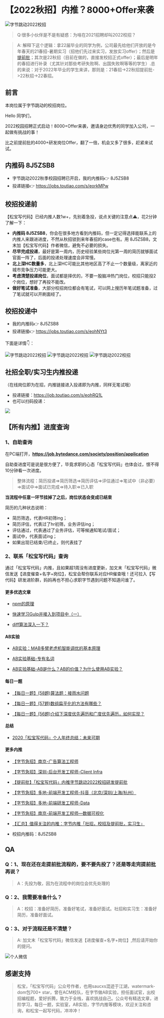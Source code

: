 # 【2022秋招】内推？8000+Offer来袭

![字节跳动2022校招](./2021_compus.png)

> Q:很多小伙伴是不是有疑惑：为啥在2021招聘却叫2022校招？

> A: 解释下这个逻辑：拿22届毕业的同学为例，公司最先给他们开放的是今年春天的21春招-暑期实习（招他们先过来实习，发放实习offer）；然后是[提前批](https://mp.weixin.qq.com/s/J73JMIQpOtddnwEVNE8q3g)；其次是22秋招（目前在做的，直接发校招正式offer）；最后是明年的春招进行补录（尤其针对那些考研失败啊、出国失败啊等等的学生）.总的来说：对于2022年毕业的学生来讲，那则是：21春招->22秋招提前批->22秋招->22春招。


## 前言
本岗位属于字节跳动的校招岗位。

Hello 同学们，

2022校园招聘正式启动！8000+Offer来袭，邀请身边优秀的同学加入公司，一起做有挑战的事！

比之前提前批的4000+研发岗位Offer，翻了一倍，机会又多了很多，赶紧来试试。

## 内推码 8J5ZSB8
+ 字节跳动2022秋季校园招聘已开启，我的内推码👉 8J5ZSB8 
+ 投递链接👉 https://jobs.toutiao.com/s/eorkMPw

## 校招投递前
【松宝写代码】已经内推人数1w+，先别着急投，说点关键的注意点⚠️，花2分钟了解一下：

+ **内推码 8J5ZSB8**，你会在很多地方看到内推码，但一定记得选择能联系上的内推人来跟进进度，不然从秋招锁到来年春招的case也有。用 8J5ZSB8，文末加【松宝写代码】作者微信，避免不必要的损失。
+ **尽早完成投递**，最好是第一周内，历史经验某些岗位光第一周的简历就够面试官面一阵了，后面的投递处理速度会非常慢。
+ **北上深HC数量多**，北上深HC可能比其他地区高了不止一个数量级，离家近的城市竞争压力可能更大。
+ **考虑清楚投递岗位**，面试都是择优的，不要一股脑冲热门岗位，校招只能投2个岗位，想好了再投不能改。
+ **做好笔试准备**，大部分校招岗位都会有笔试，可以网上搜历年笔试题准备，过了笔试就可以开刷面经了。

## 校招投递中
+ 我的内推码👉 8J5ZSB8 
+ 投递链接👉 https://jobs.toutiao.com/s/eohNYt3

下面是详情👇：

![字节跳动2022校招](./2022_compus_detail_1.jpeg)
![字节跳动2022校招](./2022_compus_detail_2.jpeg)
![字节跳动2022校招](./2022_compus_detail_3.jpeg)

## 社招全职/实习生内推投递
（在线岗位即为在招，内推链接进入投递即为内推，同样无笔试哦）

+ 投递链接：https://job.toutiao.com/s/eohRQ1L
+ 也可以扫码投递：

![](./内推码_songbao.jpg)

## 【所有内推】进度查询
### 1、自助查询
在PC端打开，**https://job.bytedance.com/society/position/application**

自助查进度可是说是很方便了，毕竟求职的心态「松宝写代码」也体会过，恨不得10分钟看一次进度。

> 整体流程：简历投递=>简历筛选=>简历评估=>评估通过=>笔试中（非必要）=>面试中=>面试已完成=>待入职=>已入职

**当流程中任意一环节挂掉了之后，岗位状态会变成已结束**

简历的几种状态说明：
+ 简历筛选，代表HR初筛ing；
+ 简历评估，代表过了hr初筛，业务评估ing；
+ 评估通过，代表通过了业务评估，可等候通知笔试/面试；
+ 面试中，代表面试ing；
+ 如果出现已结束/已终止，则代表挂了

### 2、联系「松宝写代码」查询
通过「松宝写代码」内推，且如果超1周没有进度更新，加文末「松宝写代码」微信发送【进度催查+名字+岗位】，松宝会帮你联系对应HR催查哦！还可拉入【写代码】研发进阶群，妈妈再也不担心求职字节遇到问题不知道问谁了。


#### 更多优选文章
+ [npm的原理](https://mp.weixin.qq.com/s/PSlUfdX3KGqvXdkC0xQ97w)

+ [快速学习Gulp并接入到项目中（一）](https://mp.weixin.qq.com/s/QQWzNvrXcqq_w3QKKvJagA)

+ [diff算法深入一下？](https://mp.weixin.qq.com/s/HwowUwWA4pkSIQ1J4fwr9w)

#### AB实验

+ [AB实验：MAB多臂老虎机智能调优的基本原理](https://mp.weixin.qq.com/s/7Sz0dSFkWOEo2iw5xrcCLA)

+ [AB实验基础-专有名词](https://mp.weixin.qq.com/s/TXzuf_98yMojVAFlDv0CCQ)

+ [AB实验基础-AB是什么？AB的价值？为什么使用AB实验？](https://mp.weixin.qq.com/s/UcwpNqRQ3we10S9z5cO53g)

#### 每日一题

+ [【每日一题】(58题)算法题：接雨水问题](https://mp.weixin.qq.com/s/OtCI6SjtLCI608LOQMFQ3A)

+ [【每日一题】(57题)数组扁平化的方法有哪些？](https://mp.weixin.qq.com/s/sXIJ6bQj97bZTaYHQgJTIw)

+ [【每日一题】(56题)介绍下深度优先遍历和广度优先遍历，如何实现？](https://mp.weixin.qq.com/s/KkqdB4mWlMgZMcHVhZVZXQ)


#### 总结

+ [2020「松宝写代码」个人年终总结：未来可期](https://mp.weixin.qq.com/s/_ay6KfcC5DMoZu9XqS2NHA)


#### 更多内推
+ [【字节急招】南京-广告算法工程师](https://mp.weixin.qq.com/s/aFCsLiFShaE2pE17NTrOUQ)

+ [【字节急招】深圳-后台开发工程师-Client Infra](https://mp.weixin.qq.com/s/t_WvJuuvwZ2efAiZjKSsdw)

+ [【提前批】「松宝写代码」内推字节跳动2022校招研发提前批](https://mp.weixin.qq.com/s/lKsgF_PlemOdW6TJrVF84w)

+ [【字节急招】多地-前端开发工程师-抖音（北京/深圳/上海/杭州）](https://mp.weixin.qq.com/s/KpWtFVQsUgind9jugevFtg)

+ [【字节急招】多地-前端研发工程师-Data](https://mp.weixin.qq.com/s/1yhT4aon2qXXlcXSK-rbuA)

+ [【字节急招】南京-前端开发工程师—数据可视化](https://mp.weixin.qq.com/s/DY1b53FvcIM5CzbAFpj_Fw)

+ [【汇总】值得关注的内推：字节内推「社招，校招及提前批，实习生」](https://mp.weixin.qq.com/s/J73JMIQpOtddnwEVNE8q3g)

+ 校招内推码：8J5ZSB8

## QA
### Q：1、现在还在走提前批流程的，要不要先投了？还是等走完提前批再说？
> A：先投为敬，因为在流程中的岗位会优先处理的

### Q：2、我需要准备什么？
> A：校招：准备好简历，准备好笔试，准备好面试。社招和实习生：准备好简历，准备好面试。

### Q：3、对于流程还是不清楚？
> A: 加文末「松宝写代码」微信发送【进度催查+名字+岗位】,然后请开始你的提问。

![个人微信](./个人微信.png)


## 感谢支持
> 松宝，「松宝写代码」公众号作者，也用saucxs混迹于江湖，watermark-dom包700+ star，曾在ACM校队，在字节做AB实验，担任面试官，出校招编程题，爱好折腾，致力于全栈，喜欢挑战自己。公众号有精选文章，进阶学习，每日一题，实验室，AB实验，字节内推等模块，欢迎关注和咨询，和松宝一起写代码，冲冲冲！

